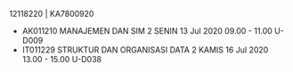 12118220 | KA7800920

* AK011210	MANAJEMEN DAN SIM 2	SENIN	13 Jul 2020	09.00 - 11.00	U-D009		
* IT011229	STRUKTUR DAN ORGANISASI DATA 2	KAMIS	16 Jul 2020	13.00 - 15.00	U-D038		
